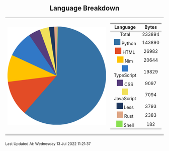 <span align="center">

## Language Breakdown

</span>

<foreignObject>
<body xmlns="http://www.w3.org/1999/xhtml">
<table align="center">
<tr>
<td>

![Pie Chart](./assets/pie_chart.svg "Pie Chart detailing languages used")
</td>
<td>

|Language|Bytes|
|:-:|:-:|
|Total|233894
![Python](./assets/Python.svg) Python|143890|
![HTML](./assets/HTML.svg) HTML|26982|
![Nim](./assets/Nim.svg) Nim|20644|
![TypeScript](./assets/TypeScript.svg) TypeScript|19829|
![CSS](./assets/CSS.svg) CSS|9097|
![JavaScript](./assets/JavaScript.svg) JavaScript|7094|
![Less](./assets/Less.svg) Less|3793|
![Rust](./assets/Rust.svg) Rust|2383|
![Shell](./assets/Shell.svg) Shell|182|
</td>
</tr>
</table>
</body>
</foreignObject>

<sub>
Last Updated At:
Wednesday 13 Jul 2022 11:21:37</sub>